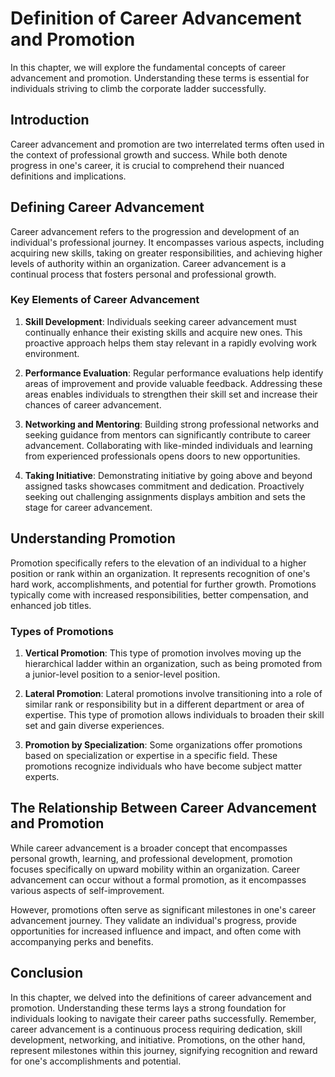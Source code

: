 Definition of Career Advancement and Promotion
===========================================================================================

In this chapter, we will explore the fundamental concepts of career advancement and promotion. Understanding these terms is essential for individuals striving to climb the corporate ladder successfully.

Introduction
------------

Career advancement and promotion are two interrelated terms often used in the context of professional growth and success. While both denote progress in one's career, it is crucial to comprehend their nuanced definitions and implications.

Defining Career Advancement
---------------------------

Career advancement refers to the progression and development of an individual's professional journey. It encompasses various aspects, including acquiring new skills, taking on greater responsibilities, and achieving higher levels of authority within an organization. Career advancement is a continual process that fosters personal and professional growth.

### Key Elements of Career Advancement

1. **Skill Development**: Individuals seeking career advancement must continually enhance their existing skills and acquire new ones. This proactive approach helps them stay relevant in a rapidly evolving work environment.

2. **Performance Evaluation**: Regular performance evaluations help identify areas of improvement and provide valuable feedback. Addressing these areas enables individuals to strengthen their skill set and increase their chances of career advancement.

3. **Networking and Mentoring**: Building strong professional networks and seeking guidance from mentors can significantly contribute to career advancement. Collaborating with like-minded individuals and learning from experienced professionals opens doors to new opportunities.

4. **Taking Initiative**: Demonstrating initiative by going above and beyond assigned tasks showcases commitment and dedication. Proactively seeking out challenging assignments displays ambition and sets the stage for career advancement.

Understanding Promotion
-----------------------

Promotion specifically refers to the elevation of an individual to a higher position or rank within an organization. It represents recognition of one's hard work, accomplishments, and potential for further growth. Promotions typically come with increased responsibilities, better compensation, and enhanced job titles.

### Types of Promotions

1. **Vertical Promotion**: This type of promotion involves moving up the hierarchical ladder within an organization, such as being promoted from a junior-level position to a senior-level position.

2. **Lateral Promotion**: Lateral promotions involve transitioning into a role of similar rank or responsibility but in a different department or area of expertise. This type of promotion allows individuals to broaden their skill set and gain diverse experiences.

3. **Promotion by Specialization**: Some organizations offer promotions based on specialization or expertise in a specific field. These promotions recognize individuals who have become subject matter experts.

The Relationship Between Career Advancement and Promotion
---------------------------------------------------------

While career advancement is a broader concept that encompasses personal growth, learning, and professional development, promotion focuses specifically on upward mobility within an organization. Career advancement can occur without a formal promotion, as it encompasses various aspects of self-improvement.

However, promotions often serve as significant milestones in one's career advancement journey. They validate an individual's progress, provide opportunities for increased influence and impact, and often come with accompanying perks and benefits.

Conclusion
----------

In this chapter, we delved into the definitions of career advancement and promotion. Understanding these terms lays a strong foundation for individuals looking to navigate their career paths successfully. Remember, career advancement is a continuous process requiring dedication, skill development, networking, and initiative. Promotions, on the other hand, represent milestones within this journey, signifying recognition and reward for one's accomplishments and potential.
